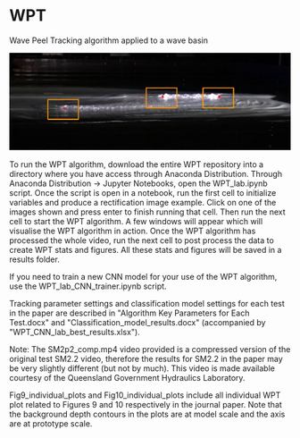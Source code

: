 # WPT
Wave Peel Tracking algorithm applied to a wave basin

![WPT_lab_img](https://github.com/mikeyt120/WPT/blob/main/WPT_lab_img.JPG)

To run the WPT algorithm, download the entire WPT repository into a directory where you have access through Anaconda Distribution. Through Anaconda Distribution -> Jupyter Notebooks, open the WPT_lab.ipynb script. Once the script is open in a notebook, run the first cell to initialize variables and produce a rectification image example. Click on one of the images shown and press enter to finish running that cell. Then run the next cell to start the WPT algorithm. A few windows will appear which will visualise the WPT algorithm in action. Once the WPT algorithm has processed the whole video, run the next cell to post process the data to create WPT stats and figures. All these stats and figures will be saved in a results folder.

If you need to train a new CNN model for your use of the WPT algorithm, use the WPT_lab_CNN_trainer.ipynb script. 

Tracking parameter settings and classification model settings for each test in the paper are described in "Algorithm Key Parameters for Each Test.docx" and "Classification_model_results.docx" (accompanied by "WPT_CNN_lab_best_results.xlsx").

Note: The SM2p2_comp.mp4 video provided is a compressed version of the original test SM2.2 video, therefore the results for SM2.2 in the paper may be very slightly different (but not by much). This video is made available courtesy of the Queensland Government Hydraulics Laboratory.

Fig9_individual_plots and Fig10_individual_plots include all individual WPT plot related to Figures 9 and 10 respectively in the journal paper. Note that the background depth contours in the plots are at model scale and the axis are at prototype scale.
